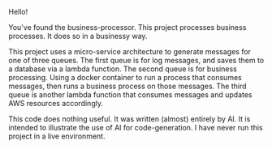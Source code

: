 Hello!

You've found the business-processor. This project processes business processes. It does so in a businessy way.

This project uses a micro-service architecture to generate messages for one of three queues. 
The first queue is for log messages, and saves them to a database via a lambda function.
The second queue is for business processing. Using a docker container to run a process that consumes messages, then runs a business process on those messages.
The third queue is another lambda function that consumes messages and updates AWS resources accordingly.

This code does nothing useful. It was written (almost) entirely by AI. It is intended to illustrate the use of AI for code-generation. I have never run this project in a live environment.
